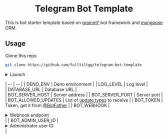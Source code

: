 <h1 align="center">Telegram Bot Template</h1>

This is bot starter template based on [grammY](https://grammy.dev/) bot framework and [mongoose](https://mongoosejs.com) ORM.

## Usage

Clone this repo

```bash
git clone https://github.com/fulltiltgg/telegram-bot-template
```

<details>
<summary>Launch</summary>

1.  Create environment variables file

```bash
cp .env.sample .env
```

2.  Edit [environment variables](#environment-variables-reference) in `.env`

3.  Launch bot

    ```bash
    # run bot
    deno task (dev|prod)
    ```

</details>

| -- | -- |
| DENO_ENV | Deno environment |
| LOG_LEVEL | Log level |                        
| DATABASE_URL | Database URL |                                                                                            
| BOT_SERVER_HOST | Server address |
| BOT_SERVER_PORT | Server port |
| BOT_ALLOWED_UPDATES | List of [update types](https://core.telegram.org/bots/api#update) to receive |
| BOT_TOKEN | Token, get it from [@BotFather](https://t.me/BotFather) |
| BOT_WEBHOOK | <details><summary>Webhook endpoint</summary>Used for setup a webhook in production mode.</details> |
| BOT_ADMIN_USER_ID | <details><summary>Administrator user ID</summary>Commands, such as `/stats` or `/setcommands`, will only be available to the user with this ID.</details> |